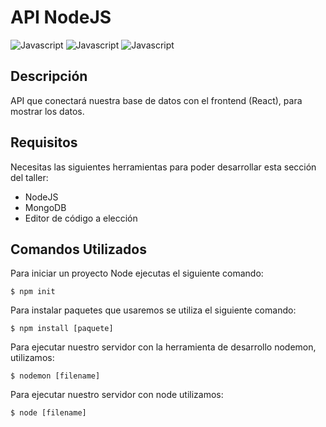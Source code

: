 <h1> API NodeJS </h1>

![Javascript](https://img.shields.io/badge/NodeJS-gray?style=flat-square&logo=javascript)
![Javascript](https://img.shields.io/badge/Express-gray?style=flat-square&logo=express)
![Javascript](https://img.shields.io/badge/MongoDB-gray?style=flat-square&logo=mongodb)

<h2> Descripción </h2>

API que conectará nuestra base de datos con el frontend (React), para mostrar los datos.

<h2> Requisitos </h2>

Necesitas las siguientes herramientas para poder desarrollar esta sección del taller:

- NodeJS
- MongoDB
- Editor de código a elección

<h2> Comandos Utilizados </h2>

Para iniciar un proyecto Node ejecutas el siguiente comando:

    $ npm init

Para instalar paquetes que usaremos se utiliza el siguiente comando:

    $ npm install [paquete]

Para ejecutar nuestro servidor con la herramienta de desarrollo nodemon, utilizamos:

    $ nodemon [filename]

Para ejecutar nuestro servidor con node utilizamos:

    $ node [filename]


